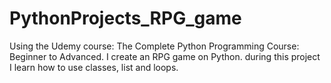 # PythonProjects_RPG_game
Using the Udemy course: The Complete Python Programming Course: Beginner to Advanced. I create an RPG game on Python. during this project I learn how to use classes, list and loops.
